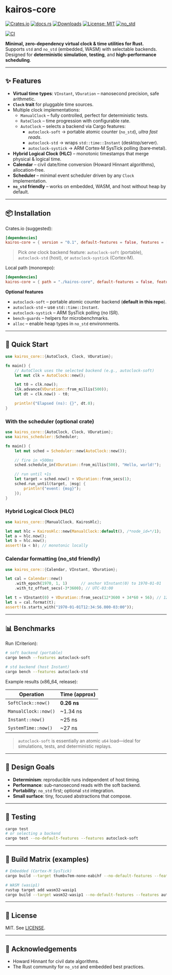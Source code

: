 # kairos-core

<!-- Badges -->

[![Crates.io](https://img.shields.io/crates/v/kairos-core.svg)](https://crates.io/crates/kairos-core)
[![docs.rs](https://img.shields.io/docsrs/kairos-core)](https://docs.rs/kairos-core)
[![Downloads](https://img.shields.io/crates/d/kairos-core.svg)](https://crates.io/crates/kairos-core)
[![License: MIT](https://img.shields.io/badge/License-MIT-green.svg)](LICENSE)
[![no_std](https://img.shields.io/badge/no__std-compatible-success)](#)

<!-- Replace USER/REPO and workflow file if you use GitHub Actions -->

[![CI](https://github.com/brunoAwdd/kratos/actions/workflows/ci.yml/badge.svg)](https://github.com/brunoAwdd/kratos/actions/workflows/ci.yml)

**Minimal, zero-dependency virtual clock & time utilities for Rust.**  
Supports `std` and `no_std` (embedded, WASM) with selectable backends.  
Designed for **deterministic simulation**, **testing**, and **high‑performance scheduling**.

---

## ✨ Features

- **Virtual time types**: `VInstant`, `VDuration` – nanosecond precision, safe arithmetic.
- **`Clock` trait** for pluggable time sources.
- Multiple clock implementations:
  - `ManualClock` – fully controlled, perfect for deterministic tests.
  - `RateClock` – time progression with configurable rate.
  - `AutoClock` – selects a backend via Cargo features:
    - `autoclock-soft` → portable atomic counter (`no_std`), _ultra fast reads_.
    - `autoclock-std` → wraps `std::time::Instant` (desktop/server).
    - `autoclock-systick` → ARM Cortex‑M SysTick polling (bare‑metal).
- **Hybrid Logical Clock (HLC)** – monotonic timestamps that merge physical & logical time.
- **Calendar** – civil date/time conversion (Howard Hinnant algorithms), allocation‑free.
- **Scheduler** – minimal event scheduler driven by any `Clock` implementation.
- **`no_std` friendly** – works on embedded, WASM, and host without heap by default.

---

## 📦 Installation

Crates.io (suggested):

```toml
[dependencies]
kairos-core = { version = "0.1", default-features = false, features = ["autoclock-soft"] }
```

> Pick _one_ clock backend feature: `autoclock-soft` (portable), `autoclock-std` (host), or `autoclock-systick` (Cortex‑M).

Local path (monorepo):

```toml
[dependencies]
kairos-core = { path = "./kairos-core", default-features = false, features = ["autoclock-soft"] }
```

**Optional features**

- `autoclock-soft` – portable atomic counter backend (**default in this repo**).
- `autoclock-std` – use `std::time::Instant`.
- `autoclock-systick` – ARM SysTick polling (no ISR).
- `bench-guards` – helpers for microbenchmarks.
- `alloc` – enable heap types in `no_std` environments.

---

## 🚀 Quick Start

```rust
use kairos_core::{AutoClock, Clock, VDuration};

fn main() {
    // AutoClock uses the selected backend (e.g., autoclock-soft)
    let mut clk = AutoClock::new();

    let t0 = clk.now();
    clk.advance(VDuration::from_millis(500));
    let dt = clk.now() - t0;

    println!("Elapsed (ns): {}", dt.0);
}
```

### With the scheduler (optional crate)

```rust
use kairos_core::{AutoClock, Clock, VDuration};
use kairos_scheduler::Scheduler;

fn main() {
    let mut sched = Scheduler::new(AutoClock::new());

    // fire in +500ms
    sched.schedule_in(VDuration::from_millis(500), "Hello, world!");

    // run until +1s
    let target = sched.now() + VDuration::from_secs(1);
    sched.run_until(target, |msg| {
        println!("event: {msg}");
    });
}
```

### Hybrid Logical Clock (HLC)

```rust
use kairos_core::{ManualClock, KairosHlc};

let mut hlc = KairosHlc::new(ManualClock::default(), /*node_id=*/1);
let a = hlc.now();
let b = hlc.now();
assert!(a < b); // monotonic locally
```

### Calendar formatting (no_std friendly)

```rust
use kairos_core::{Calendar, VInstant, VDuration};

let cal = Calendar::new()
    .with_epoch(1970, 1, 1)      // anchor VInstant(0) to 1970-01-01
    .with_tz_offset_secs(-3*3600); // UTC-03:00

let t = VInstant(0) + VDuration::from_secs(12*3600 + 34*60 + 56); // 12:34:56
let s = cal.format(t);
assert!(s.starts_with("1970-01-01T12:34:56.000-03:00"));
```

---

## 📊 Benchmarks

Run (Criterion):

```bash
# soft backend (portable)
cargo bench --features autoclock-soft

# std backend (host Instant)
cargo bench --features autoclock-std
```

Example results (x86_64, release):

| Operation            | Time (approx) |
| -------------------- | ------------- |
| `SoftClock::now()`   | **0.26 ns**   |
| `ManualClock::now()` | ~1.34 ns      |
| `Instant::now()`     | ~25 ns        |
| `SystemTime::now()`  | ~27 ns        |

> `autoclock-soft` is essentially an atomic `u64` load—ideal for simulations, tests, and deterministic replays.

---

## 🎯 Design Goals

- **Determinism**: reproducible runs independent of host timing.
- **Performance**: sub‑nanosecond reads with the soft backend.
- **Portability**: `no_std` first; optional `std` integration.
- **Small surface**: tiny, focused abstractions that compose.

---

## 🧪 Testing

```bash
cargo test
# or selecting a backend
cargo test --no-default-features --features autoclock-soft
```

---

## 🔧 Build Matrix (examples)

```bash
# Embedded (Cortex-M SysTick)
cargo build --target thumbv7em-none-eabihf --no-default-features --features autoclock-systick

# WASM (wasip1)
rustup target add wasm32-wasip1
cargo build --target wasm32-wasip1 --no-default-features --features autoclock-soft
```

---

## 📜 License

MIT. See [LICENSE](LICENSE).

---

## 🙌 Acknowledgements

- Howard Hinnant for civil date algorithms.
- The Rust community for `no_std` and embedded best practices.
